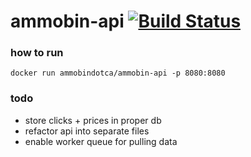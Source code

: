 # ammobin-api [![Build Status](https://travis-ci.org/ammobinDOTca/ammobin-api.svg?branch=master)](https://travis-ci.org/ammobinDOTca/ammobin-api)

### how to run
```docker run ammobindotca/ammobin-api -p 8080:8080```

### todo
- store clicks + prices in proper db
- refactor api into separate files
- enable worker queue for pulling data
